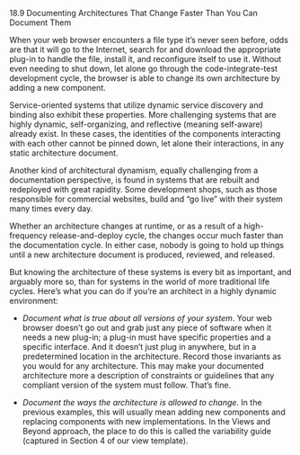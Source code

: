 18.9 Documenting Architectures That Change Faster Than You Can Document Them 

When your web browser encounters a file type it’s never seen before, odds are that it will go to the Internet, search for and download the appropriate plug-in to handle the file, install it, and reconfigure itself to use it. Without even needing to shut down, let alone go through the code-integrate-test development cycle, the browser is able to change its own architecture by adding a new component.

Service-oriented systems that utilize dynamic service discovery and binding also exhibit these properties. More challenging systems that are highly dynamic, self-organizing, and reflective (meaning self-aware) already exist. In these cases, the identities of the components interacting with each other cannot be pinned down, let alone their interactions, in any static architecture document.

Another kind of architectural dynamism, equally challenging from a documentation perspective, is found in systems that are rebuilt and redeployed with great rapidity. Some development shops, such as those responsible for commercial websites, build and “go live” with their system many times every day.

Whether an architecture changes at runtime, or as a result of a high-frequency release-and-deploy cycle, the changes occur much faster than the documentation cycle. In either case, nobody is going to hold up things until a new architecture document is produced, reviewed, and released.

But knowing the architecture of these systems is every bit as important, and arguably more so, than for systems in the world of more traditional life cycles. Here’s what you can do if you’re an architect in a highly dynamic environment:

* _Document what is true about all versions of your system_. Your web browser doesn’t go out and grab just any piece of software when it needs a new plug-in; a plug-in must have specific properties and a specific interface. And it doesn’t just plug in anywhere, but in a predetermined location in the architecture. Record those invariants as you would for any architecture. This may make your documented architecture more a description of constraints or guidelines that any compliant version of the system must follow. That’s fine.

* _Document the ways the architecture is allowed to change_. In the previous examples, this will usually mean adding new components and replacing components with new implementations. In the Views and Beyond approach, the place to do this is called the variability guide (captured in Section 4 of our view template).
